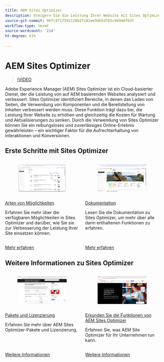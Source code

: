 ```yaml
---
title: AEM Sites Optimizer
description: Steigern Sie die Leistung Ihrer Website mit Sites Optimizer. Verbessern Sie die Geschwindigkeit, senken Sie die Kosten und erhöhen Sie die Zuverlässigkeit, um bessere Interaktionen zu ermöglichen.
source-git-commit: 96fc971f592120b2fc82ee9db5d765c94940f63f
workflow-type: tm+mt
source-wordcount: '214'
ht-degree: 61%

---
```



# AEM Sites Optimizer

>[!VIDEO](https://video.tv.adobe.com/v/3455094/?learn=on&enablevpops&captions=ger)

Adobe Experience Manager (AEM) Sites Optimizer ist ein Cloud-basierter Dienst, der die Leistung von auf AEM basierenden Websites analysiert und verbessert. Sites Optimizer identifiziert Bereiche, in denen das Laden von Seiten, die Verwendung von Komponenten und die Bereitstellung von Inhalten verbessert werden muss. Diese Funktion trägt dazu bei, die Leistung Ihrer Website zu erhöhen und gleichzeitig die Kosten für Wartung und Aktualisierungen zu senken. Durch die Verwendung von Sites Optimizer können Sie ein reibungsloses und zuverlässiges Online-Erlebnis gewährleisten – ein wichtiger Faktor für die Aufrechterhaltung von Interaktionen und Konversionen.

## Erste Schritte mit Sites Optimizer

<!-- CARDS 

* ./opportunity-types/overview.md
    * {title=Opportunity types}
    * {description = Learn about the available Site Optimizer opportunities and how to use them to improve your site's performance.}
* ./documentation/overview.md
  * {title=Documentation}
  * {description=Explore the Sites Optimizer documentation to learn about all its capabilities.}

-->
<!-- START CARDS HTML - DO NOT MODIFY BY HAND -->
<div class="columns">
    <div class="column is-half-tablet is-half-desktop is-one-third-widescreen" aria-label="Opportunity types">
        <div class="card" style="height: 100%; display: flex; flex-direction: column; height: 100%;">
            <div class="card-image">
                <figure class="image x-is-16by9">
                    <a href="./opportunity-types/overview.md" title="Arten von Möglichkeiten" target="_blank" rel="referrer">
                        <img class="is-bordered-r-small" src="opportunity-types/assets/overview/hero.png" alt="Arten von Möglichkeiten"
                             style="width: 100%; aspect-ratio: 16 / 9; object-fit: cover; overflow: hidden; display: block; margin: auto;">
                    </a>
                </figure>
            </div>
            <div class="card-content is-padded-small" style="display: flex; flex-direction: column; flex-grow: 1; justify-content: space-between;">
                <div class="top-card-content">
                    <p class="headline is-size-6 has-text-weight-bold">
                        <a href="./opportunity-types/overview.md" target="_blank" rel="referrer" title="Arten von Möglichkeiten">Arten von Möglichkeiten</a>
                    </p>
                    <p class="is-size-6">Erfahren Sie mehr über die verfügbaren Möglichkeiten in Sites Optimizer und darüber, wie Sie sie zur Verbesserung der Leistung Ihrer Site einsetzen können.</p>
                </div>
                <a href="./opportunity-types/overview.md" target="_blank" rel="referrer" class="spectrum-Button spectrum-Button--outline spectrum-Button--primary spectrum-Button--sizeM" style="align-self: flex-start; margin-top: 1rem;">
<span class="spectrum-Button-label has-no-wrap has-text-weight-bold">Mehr erfahren</span>
</a>
            </div>
        </div>
    </div>
    <div class="column is-half-tablet is-half-desktop is-one-third-widescreen" aria-label="Documentation">
        <div class="card" style="height: 100%; display: flex; flex-direction: column; height: 100%;">
            <div class="card-image">
                <figure class="image x-is-16by9">
                    <a href="./documentation/overview.md" title="Dokumentation" target="_blank" rel="referrer">
                        <img class="is-bordered-r-small" src="documentation/assets/overview/hero.png" alt="Dokumentation"
                             style="width: 100%; aspect-ratio: 16 / 9; object-fit: cover; overflow: hidden; display: block; margin: auto;">
                    </a>
                </figure>
            </div>
            <div class="card-content is-padded-small" style="display: flex; flex-direction: column; flex-grow: 1; justify-content: space-between;">
                <div class="top-card-content">
                    <p class="headline is-size-6 has-text-weight-bold">
                        <a href="./documentation/overview.md" target="_blank" rel="referrer" title="Dokumentation">Dokumentation</a>
                    </p>
                    <p class="is-size-6">Lesen Sie die Dokumentation zu Sites Optimizer, um mehr über alle darin enthaltenen Funktionen zu erfahren.</p>
                </div>
                <a href="./documentation/overview.md" target="_blank" rel="referrer" class="spectrum-Button spectrum-Button--outline spectrum-Button--primary spectrum-Button--sizeM" style="align-self: flex-start; margin-top: 1rem;">
<span class="spectrum-Button-label has-no-wrap has-text-weight-bold">Mehr erfahren</span>
</a>
            </div>
        </div>
    </div>
</div>
<!-- END CARDS HTML - DO NOT MODIFY BY HAND -->

## Weitere Informationen zu Sites Optimizer

<!-- CARDS 
* https://helpx.adobe.com/de/legal/product-descriptions/adobe-experience-manager-sites-optimizer.html
    {title=Packages and licensing}
    {description=Learn about AEM Sites Optimizer packages and licensing.}
    {image=./assets/home/licensing.png}
    {target=_blank}
    {cta=Learn more}
* https://business.adobe.com/products/experience-manager/sites/optimizer.html
    {title=Explore the capabilities of AEM Sites Optimizer}
    {description=Learn what AEM Site Optimizer can do for your company.}
    {image=./assets/home/business-adobe-com.png}
    {target=_blank}
    {cta=Learn more}
-->
<!-- START CARDS HTML - DO NOT MODIFY BY HAND -->
<div class="columns">
    <div class="column is-half-tablet is-half-desktop is-one-third-widescreen" aria-label="Packages and licensing">
        <div class="card" style="height: 100%; display: flex; flex-direction: column; height: 100%;">
            <div class="card-image">
                <figure class="image x-is-16by9">
                    <a href="https://helpx.adobe.com/de/legal/product-descriptions/adobe-experience-manager-sites-optimizer.html" title="Pakete und Lizenzierung" target="_blank" rel="referrer">
                        <img class="is-bordered-r-small" src="./assets/home/licensing.png" alt="Pakete und Lizenzierung"
                             style="width: 100%; aspect-ratio: 16 / 9; object-fit: cover; overflow: hidden; display: block; margin: auto;">
                    </a>
                </figure>
            </div>
            <div class="card-content is-padded-small" style="display: flex; flex-direction: column; flex-grow: 1; justify-content: space-between;">
                <div class="top-card-content">
                    <p class="headline is-size-6 has-text-weight-bold">
                        <a href="https://helpx.adobe.com/de/legal/product-descriptions/adobe-experience-manager-sites-optimizer.html" target="_blank" rel="referrer" title="Pakete und Lizenzierung">Pakete und Lizenzierung</a>
                    </p>
                    <p class="is-size-6">Erfahren Sie mehr über AEM Sites Optimizer-Pakete und Lizenzierung.</p>
                </div>
                <a href="https://helpx.adobe.com/de/legal/product-descriptions/adobe-experience-manager-sites-optimizer.html" target="_blank" rel="referrer" class="spectrum-Button spectrum-Button--outline spectrum-Button--primary spectrum-Button--sizeM" style="align-self: flex-start; margin-top: 1rem;">
                    <span class="spectrum-Button-label has-no-wrap has-text-weight-bold">Weitere Informationen</span>
                </a>
            </div>
        </div>
    </div>
    <div class="column is-half-tablet is-half-desktop is-one-third-widescreen" aria-label="Explore the capabilities of AEM Sites Optimizer">
        <div class="card" style="height: 100%; display: flex; flex-direction: column; height: 100%;">
            <div class="card-image">
                <figure class="image x-is-16by9">
                    <a href="https://business.adobe.com/products/experience-manager/sites/optimizer.html" title="Erkunden der Funktionen von AEM Sites Optimizer" target="_blank" rel="referrer">
                        <img class="is-bordered-r-small" src="./assets/home/business-adobe-com.png" alt="Erkunden der Funktionen von AEM Sites Optimizer"
                             style="width: 100%; aspect-ratio: 16 / 9; object-fit: cover; overflow: hidden; display: block; margin: auto;">
                    </a>
                </figure>
            </div>
            <div class="card-content is-padded-small" style="display: flex; flex-direction: column; flex-grow: 1; justify-content: space-between;">
                <div class="top-card-content">
                    <p class="headline is-size-6 has-text-weight-bold">
                        <a href="https://business.adobe.com/products/experience-manager/sites/optimizer.html" target="_blank" rel="referrer" title="Erkunden der Funktionen von AEM Sites Optimizer">Erkunden Sie die Funktionen von AEM Sites Optimizer</a>
                    </p>
                    <p class="is-size-6">Erfahren Sie, was AEM Site Optimizer für Ihr Unternehmen tun kann.</p>
                </div>
                <a href="https://business.adobe.com/products/experience-manager/sites/optimizer.html" target="_blank" rel="referrer" class="spectrum-Button spectrum-Button--outline spectrum-Button--primary spectrum-Button--sizeM" style="align-self: flex-start; margin-top: 1rem;">
                    <span class="spectrum-Button-label has-no-wrap has-text-weight-bold">Weitere Informationen</span>
                </a>
            </div>
        </div>
    </div>
</div>
<!-- END CARDS HTML - DO NOT MODIFY BY HAND -->
